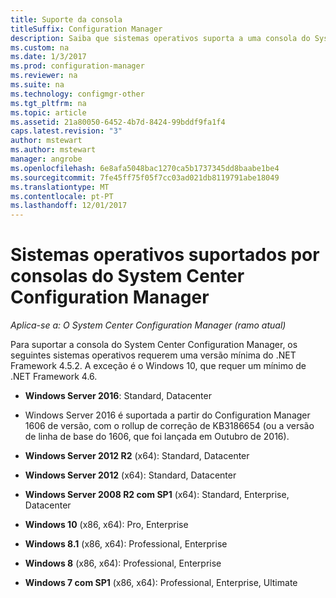 ```yaml
---
title: Suporte da consola
titleSuffix: Configuration Manager
description: Saiba que sistemas operativos suporta a uma consola do System Center Configuration Manager.
ms.custom: na
ms.date: 1/3/2017
ms.prod: configuration-manager
ms.reviewer: na
ms.suite: na
ms.technology: configmgr-other
ms.tgt_pltfrm: na
ms.topic: article
ms.assetid: 21a80050-6452-4b7d-8424-99bddf9fa1f4
caps.latest.revision: "3"
author: mstewart
ms.author: mstewart
manager: angrobe
ms.openlocfilehash: 6e8afa5048bac1270ca5b1737345dd8baabe1be4
ms.sourcegitcommit: 7fe45ff75f05f7cc03ad021db8119791abe18049
ms.translationtype: MT
ms.contentlocale: pt-PT
ms.lasthandoff: 12/01/2017
---
```

# <a name="supported-operating-systems-for-system-center-configuration-manager-consoles"></a>Sistemas operativos suportados por consolas do System Center Configuration Manager

*Aplica-se a: O System Center Configuration Manager (ramo atual)*


 Para suportar a consola do System Center Configuration Manager, os seguintes sistemas operativos requerem uma versão mínima do .NET Framework 4.5.2. A exceção é o Windows 10, que requer um mínimo de .NET Framework 4.6.  

-   **Windows Server 2016**: Standard, Datacenter  
  - Windows Server 2016 é suportada a partir do Configuration Manager 1606 de versão, com o rollup de correção de KB3186654 (ou a versão de linha de base do 1606, que foi lançada em Outubro de 2016).  


-   **Windows Server 2012 R2** (x64): Standard, Datacenter  

-   **Windows Server 2012** (x64): Standard, Datacenter  

-   **Windows Server 2008 R2 com SP1** (x64): Standard, Enterprise, Datacenter  

-   **Windows 10** (x86, x64): Pro, Enterprise  

-   **Windows 8.1** (x86, x64): Professional, Enterprise  

-   **Windows 8** (x86, x64): Professional, Enterprise  

-   **Windows 7 com SP1** (x86, x64): Professional, Enterprise, Ultimate  
